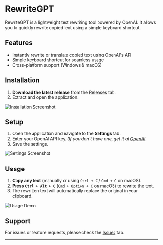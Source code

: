 # RewriteGPT

RewriteGPT is a lightweight text rewriting tool powered by OpenAI. It allows you to quickly rewrite copied text using a simple keyboard shortcut.

## Features
- Instantly rewrite or translate copied text using OpenAI's API
- Simple keyboard shortcut for seamless usage
- Cross-platform support (Windows & macOS)

## Installation
1. **Download the latest release** from the [Releases](https://github.com/marcanthonysurmont/rewritegpt/releases) tab.
2. Extract and open the application.

![Installation Screenshot](https://github.com/user-attachments/assets/0b5d1362-e97e-418a-8424-3d466a1b536f)


## Setup
1. Open the application and navigate to the **Settings** tab.
2. Enter your OpenAI API key. *(If you don't have one, get it at [OpenAI](https://openai.com](https://platform.openai.com/api-keys))*
3. Save the settings.

![Settings Screenshot](https://github.com/user-attachments/assets/115ca286-b968-4943-a0e4-9c5587103b95)

## Usage
1. **Copy any text** (manually or using `Ctrl + C` / `Cmd + C` on macOS).
2. **Press `Ctrl + Alt + C`** (`Cmd + Option + C` on macOS) to rewrite the text.
3. The rewritten text will automatically replace the original in your clipboard.

![Usage Demo]()

## Support
For issues or feature requests, please check the [Issues](https://github.com/marcanthonysurmont/rewritegpt/issues) tab.

---


